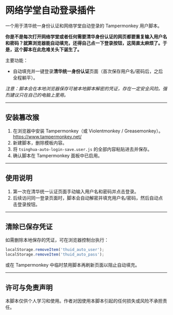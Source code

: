 ﻿# 网络学堂自动登录插件

一个用于清华统一身份认证和网络学堂自动登录的 Tampermonkey 用户脚本。

**你是不是每次打开网络学堂或者任何需要清华身份认证的网页都要重复输入用户名和密码？就算浏览器能自动填充，还得自己点一下登录按钮，这简直太麻烦了。于是，这个脚本在此危难关头下诞生了。**

主要功能：

- 自动填充并一键登录**清华统一身份认证**页面（首次保存用户名/密码后，之后全程躺平）。

*注意：脚本会在本地浏览器保存可被本地脚本解密的凭证，存在一定安全风险。强烈建议只在自己的电脑上里用。*

---

## 安装篡改猴

1. 在浏览器中安装 Tampermonkey（或 Violentmonkey / Greasemonkey）。
https://www.tampermonkey.net/
2. 新建脚本，删除模板内容。
3. 将 `tsinghua-auto-login-save.user.js` 的全部内容粘贴进去并保存。
4. 确认脚本在 Tampermonkey 面板中已启用。

---

## 使用说明

1. 第一次在清华统一认证页面手动输入用户名和密码并点击登录。
2. 后续访问同一登录页面时，脚本会自动解密并填充用户名/密码，然后自动点击登录按钮。

---

## 清除已保存凭证

如需删除本地保存的凭证，可在浏览器控制台执行：

```javascript
localStorage.removeItem('thuid_auto_user');
localStorage.removeItem('thuid_auto_pass');
```

或在 Tampermonkey 中临时禁用脚本再刷新页面以阻止自动填充。

---

## 许可与免责声明

本脚本仅供个人学习和使用。作者对因使用本脚本引起的任何损失或风险不承担责任。